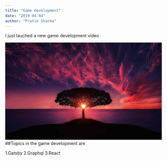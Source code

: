 ```yaml
---
title: "Game development"
date: "2019-04-04"
author: "Pratik Sharma"
---
```


I just lauched a new game development video

![Tree_image](./tree.jpg)
##Topics in the game development are

1.Gatsby
2.Graphql
3.React 